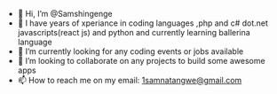 - 👋 Hi, I’m @Samshingenge
- 👀 I have years of xperiance in coding languages ,php and c# dot.net javascripts(react js) and python and currently learning ballerina language
- 🌱 I’m currently looking for any coding events or jobs available 
- 💞️ I’m looking to collaborate on any projects to build some awesome apps
- 📫 How to reach me on my email: 1samnatangwe@gmail.com

<!---
Samshingenge/Samshingenge is a ✨ special ✨ repository because its `README.md` (this file) appears on your GitHub profile.
You can click the Preview link to take a look at your changes.
--->
